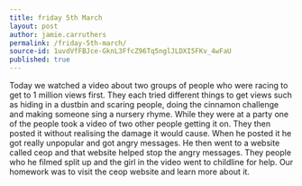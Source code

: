 ```yaml
---
title: friday 5th March
layout: post
author: jamie.carruthers
permalink: /friday-5th-march/
source-id: 1uvdVfFBJce-GknL3FfcZ96Tq5nglJLDXI5FKv_4wFaU
published: true
---
```

Today we watched a video about two groups of people who were racing to get to 1 million views first. They each tried different things to get views such as hiding in a dustbin and scaring people, doing the cinnamon challenge and making someone sing a nursery rhyme. While they were at a party one of the people took  a video of two other people getting it on. They then posted it without realising the damage it would cause. When he posted it he got really unpopular and got angry messages. He then went to a website called ceop and that website helped stop the angry messages. They people who he filmed split up and the girl in the video went to childline for help. Our homework was to visit the ceop website and learn more about it.

